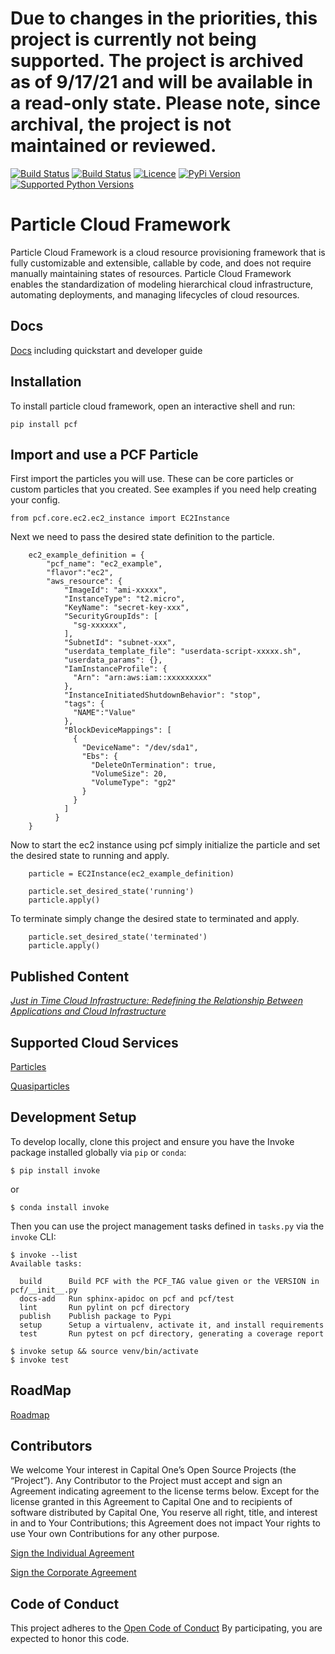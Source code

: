 # Due to changes in the priorities, this project is currently not being supported. The project is archived as of 9/17/21 and will be available in a read-only state. Please note, since archival, the project is not maintained or reviewed. #

[![Build Status](https://img.shields.io/travis/capitalone/Particle-Cloud-Framework/master.svg?label=master)](https://travis-ci.org/capitalone/Particle-Cloud-Framework)
[![Build Status](https://img.shields.io/travis/capitalone/Particle-Cloud-Framework/develop.svg?label=develop)](https://travis-ci.org/capitalone/Particle-Cloud-Framework)
[![Licence](https://img.shields.io/badge/license-Apache%202-blue.svg)](https://www.apache.org/licenses/LICENSE-2.0)
[![PyPi Version](https://img.shields.io/pypi/v/pcf.svg?maxAge=2592000)](https://pypi.org/project/pcf/)
[![Supported Python Versions](https://img.shields.io/pypi/pyversions/pcf.svg?label=Python)](https://pypi.org/project/pcf/)


# Particle Cloud Framework

Particle Cloud Framework is a cloud resource provisioning framework that is fully customizable and extensible, callable by code, and does not require manually maintaining states of resources. Particle Cloud Framework enables the standardization of modeling hierarchical cloud infrastructure, automating deployments, and managing lifecycles of cloud resources.

## Docs

[Docs](https://capitalone.github.io/Particle-Cloud-Framework/docs/build/html/index.html) including quickstart and developer guide

##

Installation
------------

To install particle cloud framework, open an interactive shell and run:

`pip install pcf`


Import and use a PCF Particle
-------------------------------

First import the particles you will use. These can be core particles or custom particles that you created.
See examples if you need help creating your config.

```
from pcf.core.ec2.ec2_instance import EC2Instance
```

Next we need to pass the desired state definition to the particle.

```
    ec2_example_definition = {
        "pcf_name": "ec2_example",
        "flavor":"ec2",
        "aws_resource": {
            "ImageId": "ami-xxxxx",
            "InstanceType": "t2.micro",
            "KeyName": "secret-key-xxx",
            "SecurityGroupIds": [
              "sg-xxxxxx",
            ],
            "SubnetId": "subnet-xxx",
            "userdata_template_file": "userdata-script-xxxxx.sh",
            "userdata_params": {},
            "IamInstanceProfile": {
              "Arn": "arn:aws:iam::xxxxxxxxx"
            },
            "InstanceInitiatedShutdownBehavior": "stop",
            "tags": {
              "NAME":"Value"
            },
            "BlockDeviceMappings": [
              {
                "DeviceName": "/dev/sda1",
                "Ebs": {
                  "DeleteOnTermination": true,
                  "VolumeSize": 20,
                  "VolumeType": "gp2"
                }
              }
            ]
          }
    }
```

Now to start the ec2 instance using pcf simply initialize the particle and set the desired state to running and apply.


```
    particle = EC2Instance(ec2_example_definition)

    particle.set_desired_state('running')
    particle.apply()
```


To terminate simply change the desired state to terminated and apply.


```
    particle.set_desired_state('terminated')
    particle.apply()
```

## Published Content

[*Just in Time Cloud Infrastructure:
Redefining the Relationship Between Applications and Cloud Infrastructure*](https://www.capitalone.com/tech/cloud/just-in-time-cloud-infrastructure)


## Supported Cloud Services

[Particles](https://capitalone.github.io/Particle-Cloud-Framework/docs/build/html/particlelist.html)

[Quasiparticles](https://capitalone.github.io/Particle-Cloud-Framework/docs/build/html/quasiparticlelist.html)

## Development Setup
To develop locally, clone this project and ensure you have the Invoke package installed globally via `pip` or `conda`:
```
$ pip install invoke
```

or

```
$ conda install invoke
```

Then you can use the project management tasks defined in `tasks.py` via the `invoke` CLI:
```
$ invoke --list
Available tasks:

  build      Build PCF with the PCF_TAG value given or the VERSION in pcf/__init__.py
  docs-add   Run sphinx-apidoc on pcf and pcf/test
  lint       Run pylint on pcf directory
  publish    Publish package to Pypi
  setup      Setup a virtualenv, activate it, and install requirements
  test       Run pytest on pcf directory, generating a coverage report

$ invoke setup && source venv/bin/activate
$ invoke test
```
## RoadMap

[Roadmap](https://capitalone.github.io/Particle-Cloud-Framework/docs/build/html/sections/roadmap.html)


## Contributors

We welcome Your interest in Capital One’s Open Source Projects (the
“Project”). Any Contributor to the Project must accept and sign an
Agreement indicating agreement to the license terms below. Except for
the license granted in this Agreement to Capital One and to recipients
of software distributed by Capital One, You reserve all right, title,
and interest in and to Your Contributions; this Agreement does not
impact Your rights to use Your own Contributions for any other purpose.

[Sign the Individual Agreement](https://docs.google.com/forms/d/19LpBBjykHPox18vrZvBbZUcK6gQTj7qv1O5hCduAZFU/viewform)

[Sign the Corporate Agreement](https://docs.google.com/forms/d/e/1FAIpQLSeAbobIPLCVZD_ccgtMWBDAcN68oqbAJBQyDTSAQ1AkYuCp_g/viewform?usp=send_form)


## Code of Conduct

This project adheres to the [Open Code of Conduct](https://developer.capitalone.com/resources/code-of-conduct)
By participating, you are
expected to honor this code.

